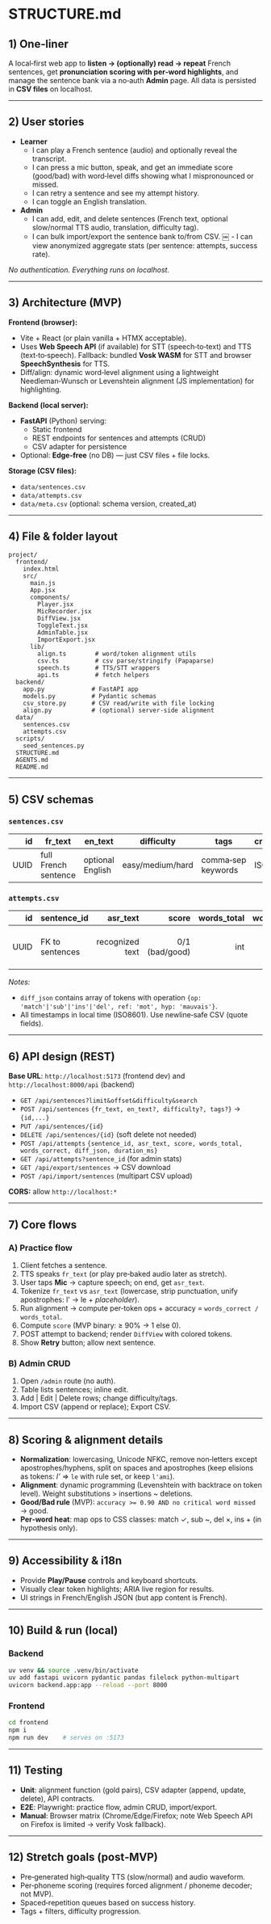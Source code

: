 # STRUCTURE.md

## 1) One‑liner
A local‑first web app to **listen → (optionally) read → repeat** French sentences, get **pronunciation scoring with per‑word highlights**, and manage the sentence bank via a no‑auth **Admin** page. All data is persisted in **CSV files** on localhost.

---

## 2) User stories
- **Learner**
  - I can play a French sentence (audio) and optionally reveal the transcript.
  - I can press a mic button, speak, and get an immediate score (good/bad) with word‑level diffs showing what I mispronounced or missed.
  - I can retry a sentence and see my attempt history.
  - I can toggle an English translation.
- **Admin**
  - I can add, edit, and delete sentences (French text, optional slow/normal TTS audio, translation, difficulty tag).
  - I can bulk import/export the sentence bank to/from CSV.
  ￼  - I can view anonymized aggregate stats (per sentence: attempts, success rate).

_No authentication. Everything runs on localhost._

---

## 3) Architecture (MVP)
**Frontend (browser):**
- Vite + React (or plain vanilla + HTMX acceptable). 
- Uses **Web Speech API** (if available) for STT (speech‑to‑text) and TTS (text‑to‑speech). Fallback: bundled **Vosk WASM** for STT and browser **SpeechSynthesis** for TTS.
- Diff/align: dynamic word‑level alignment using a lightweight Needleman‑Wunsch or Levenshtein alignment (JS implementation) for highlighting.

**Backend (local server):**
- **FastAPI** (Python) serving:
  - Static frontend
  - REST endpoints for sentences and attempts (CRUD)
  - CSV adapter for persistence
- Optional: **Edge‑free** (no DB) — just CSV files + file locks.

**Storage (CSV files):**
- `data/sentences.csv`
- `data/attempts.csv`
- `data/meta.csv` (optional: schema version, created_at)

---

## 4) File & folder layout
```
project/
  frontend/
    index.html
    src/
      main.js
      App.jsx
      components/
        Player.jsx
        MicRecorder.jsx
        DiffView.jsx
        ToggleText.jsx
        AdminTable.jsx
        ImportExport.jsx
      lib/
        align.ts        # word/token alignment utils
        csv.ts          # csv parse/stringify (Papaparse)
        speech.ts       # TTS/STT wrappers
        api.ts          # fetch helpers
  backend/
    app.py             # FastAPI app
    models.py          # Pydantic schemas
    csv_store.py       # CSV read/write with file locking
    align.py           # (optional) server‑side alignment
  data/
    sentences.csv
    attempts.csv
  scripts/
    seed_sentences.py
  STRUCTURE.md
  AGENTS.md
  README.md
```

---

## 5) CSV schemas
### `sentences.csv`
| id | fr_text | en_text | difficulty | tags | created_at | updated_at |
|---:|---|---|---|---|---|---|
| UUID | full French sentence | optional English | easy/medium/hard | comma‑sep keywords | ISO8601 | ISO8601 |

### `attempts.csv`
| id | sentence_id | asr_text | score | words_total | words_correct | diff_json | duration_ms | created_at |
|---:|---|---:|---:|---:|---:|---|---:|---|
| UUID | FK to sentences | recognized text | 0/1 (bad/good) | int | int | JSON string (per‑token ops) | int | ISO8601 |

_Notes:_
- `diff_json` contains array of tokens with operation `{op: 'match'|'sub'|'ins'|'del', ref: 'mot', hyp: 'mauvais'}`.
- All timestamps in local time (ISO8601). Use newline‑safe CSV (quote fields).

---

## 6) API design (REST)
**Base URL**: `http://localhost:5173` (frontend dev) and `http://localhost:8000/api` (backend)

- `GET /api/sentences?limit&offset&difficulty&search`
- `POST /api/sentences` `{fr_text, en_text?, difficulty?, tags?}` → `{id,...}`
- `PUT /api/sentences/{id}`
- `DELETE /api/sentences/{id}` (soft delete not needed)
- `POST /api/attempts` `{sentence_id, asr_text, score, words_total, words_correct, diff_json, duration_ms}`
- `GET /api/attempts?sentence_id` (for admin stats)
- `GET /api/export/sentences` → CSV download
- `POST /api/import/sentences` (multipart CSV upload)

**CORS:** allow `http://localhost:*` 

---

## 7) Core flows
### A) Practice flow
1. Client fetches a sentence.
2. TTS speaks `fr_text` (or play pre‑baked audio later as stretch).
3. User taps **Mic** → capture speech; on end, get `asr_text`.
4. Tokenize `fr_text` vs `asr_text` (lowercase, strip punctuation, unify apostrophes: l' → le + _placeholder_).
5. Run alignment → compute per‑token ops + accuracy = `words_correct / words_total`.
6. Compute `score` (MVP binary: ≥ 90% → 1 else 0). 
7. POST attempt to backend; render `DiffView` with colored tokens.
8. Show **Retry** button; allow next sentence.

### B) Admin CRUD
1. Open `/admin` route (no auth).
2. Table lists sentences; inline edit.
3. Add | Edit | Delete rows; change difficulty/tags.
4. Import CSV (append or replace); Export CSV.

---

## 8) Scoring & alignment details
- **Normalization**: lowercasing, Unicode NFKC, remove non‑letters except apostrophes/hyphens, split on spaces and apostrophes (keep elisions as tokens: _l’_ ⇒ `le` with rule set, or keep `l'ami`).
- **Alignment**: dynamic programming (Levenshtein with backtrace on token level). Weight substitutions > insertions ~ deletions.
- **Good/Bad rule** (MVP): `accuracy >= 0.90 AND no critical word missed` → good.
- **Per‑word heat**: map ops to CSS classes: match ✓, sub ~, del ×, ins + (in hypothesis only).

---

## 9) Accessibility & i18n
- Provide **Play/Pause** controls and keyboard shortcuts.
- Visually clear token highlights; ARIA live region for results.
- UI strings in French/English JSON (but app content is French).

---

## 10) Build & run (local)
### Backend
```bash
uv venv && source .venv/bin/activate
uv add fastapi uvicorn pydantic pandas filelock python-multipart
uvicorn backend.app:app --reload --port 8000
```

### Frontend
```bash
cd frontend
npm i
npm run dev    # serves on :5173
```

---

## 11) Testing
- **Unit**: alignment function (gold pairs), CSV adapter (append, update, delete), API contracts.
- **E2E**: Playwright: practice flow, admin CRUD, import/export.
- **Manual**: Browser matrix (Chrome/Edge/Firefox; note Web Speech API on Firefox is limited → verify Vosk fallback).

---

## 12) Stretch goals (post‑MVP)
- Pre‑generated high‑quality TTS (slow/normal) and audio waveform.
- Per‑phoneme scoring (requires forced alignment / phoneme decoder; not MVP).
- Spaced‑repetition queues based on success history.
- Tags + filters, difficulty progression.
